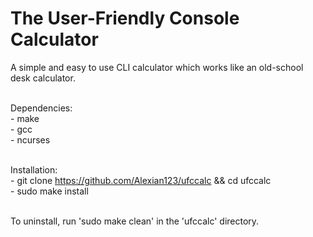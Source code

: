 # The User-Friendly Console Calculator
A simple and easy to use CLI calculator which works like an old-school desk calculator.
<br><br>

Dependencies:<br>
    - make<br>
    - gcc<br>
    - ncurses<br><br>

Installation:<br>
    - git clone https://github.com/Alexian123/ufccalc && cd ufccalc<br>
    - sudo make install<br><br>

To uninstall, run 'sudo make clean' in the 'ufccalc' directory.
